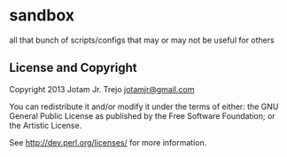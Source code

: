 sandbox
=======

all that bunch of scripts/configs that may or may not be useful for others


License and Copyright
---------------------

Copyright 2013 Jotam Jr. Trejo <jotamjr@gmail.com>

You can redistribute it and/or modify it under the terms of either:
the GNU General Public License as published by the Free Software Foundation;
or the Artistic License.

See http://dev.perl.org/licenses/ for more information.
